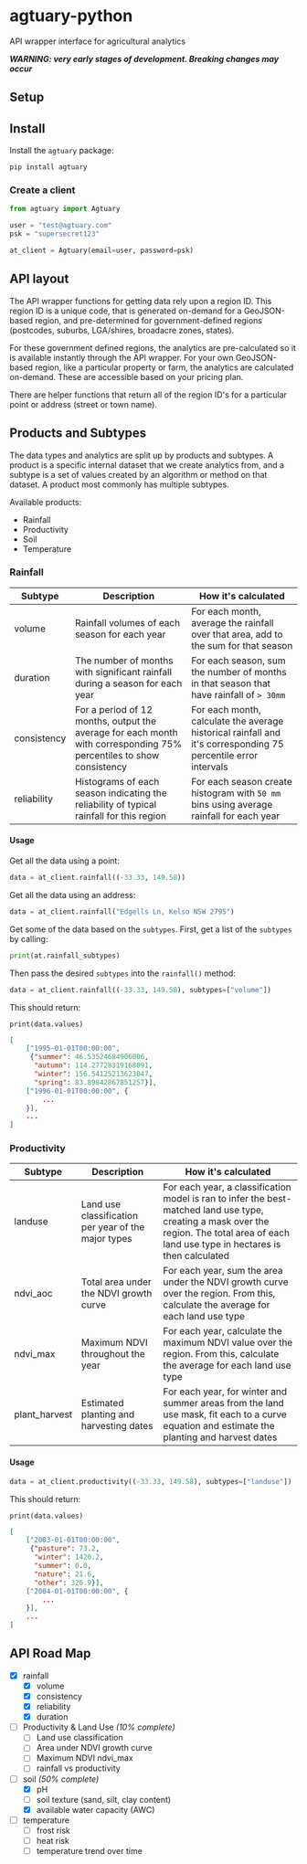 # agtuary-python

API wrapper interface for agricultural analytics 

***WARNING: very early stages of development. Breaking changes may occur***

## Setup

## Install

Install the `agtuary` package:

```
pip install agtuary
```

### Create a client


```python
from agtuary import Agtuary

user = "test@agtuary.com"
psk = "supersecret123"

at_client = Agtuary(email=user, password=psk)
```

## API layout

The API wrapper functions for getting data rely upon a region ID. This region ID is a unique code, that is generated on-demand for a GeoJSON-based region, and pre-determined for government-defined regions (postcodes, suburbs, LGA/shires, broadacre zones, states). 

For these government defined regions, the analytics are pre-calculated so it is available instantly through the API wrapper. For your own GeoJSON-based region, like a particular property or farm, the analytics are calculated on-demand. These are accessible based on your pricing plan.

There are helper functions that return all of the region ID's for a particular point or address (street or town name).


## Products and Subtypes

The data types and analytics are split up by products and subtypes. A product is a specific internal dataset that we create analytics from, and a subtype is a set of values created by an algorithm or method on that dataset. A product most commonly has multiple subtypes.

Available products:

- Rainfall
- Productivity
- Soil
- Temperature

### Rainfall


|Subtype|Description|How it's calculated|
|---|---|---|
|volume|Rainfall volumes of each season for each year|For each month, average the rainfall over that area, add to the sum for that season|
|duration|The number of months with significant rainfall during a season for each year|For each season, sum the number of months in that season that have rainfall of `> 30mm`|
consistency|For a period of 12 months, output the average for each month with corresponding 75% percentiles to show consistency|For each month, calculate the average historical rainfall and it's corresponding 75 percentile error intervals|
|reliability|Histograms of each season indicating the reliability of typical rainfall for this region|For each season create  histogram with `50 mm` bins using average rainfall for each year|

#### Usage

Get all the data using a point:

```python
data = at_client.rainfall((-33.33, 149.58))
```

Get all the data using an address:

```python
data = at_client.rainfall("Edgells Ln, Kelso NSW 2795")
```

Get some of the data based on the `subtypes`. First, get a list of the `subtypes` by calling:

```python
print(at.rainfall_subtypes)
```

Then pass the desired `subtypes` into the `rainfall()` method:

```python
data = at_client.rainfall((-33.33, 149.58), subtypes=["volume"])
```

This should return:

`print(data.values)`

```json
[
    ["1995-01-01T00:00:00",
     {"summer": 46.53524684906006,
      "autumn": 114.27728319168091,
      "winter": 156.54125213623047,
      "spring": 83.89842867851257}],
    ["1996-01-01T00:00:00", {
        ...
    }],
    ...
]
```

### Productivity

|Subtype|Description|How it's calculated|
|---|---|---|
|landuse|Land use classification per year of the major types|For each year, a classification model is ran to infer the best-matched land use type, creating a mask over the region. The total area of each land use type in hectares is then calculated |
|ndvi_aoc|Total area under the NDVI growth curve|For each year, sum the area under the NDVI growth curve over the region. From this, calculate the average for each land use type|
|ndvi_max|Maximum NDVI throughout the year|For each year, calculate the maximum NDVI value over the region. From this, calculate the average for each land use type| 
|plant_harvest|Estimated planting and harvesting dates|For each year, for winter and summer areas from the land use mask, fit each to a curve equation and estimate the planting and harvest dates| 

#### Usage

```python
data = at_client.productivity((-33.33, 149.58), subtypes=["landuse"])
```

This should return:

`print(data.values)`

```json
[
    ["2003-01-01T00:00:00",
     {"pasture": 73.2,
      "winter": 1420.2,
      "summer": 0.0,
      "nature": 21.6,
      "other": 326.9}],
    ["2004-01-01T00:00:00", {
        ...
    }],
    ...
]
```

## API Road Map

- [x] rainfall
    - [x] volume
    - [x] consistency
    - [x] reliability
    - [x] duration
- [ ] Productivity & Land Use *(10% complete)*
    - [ ] Land use classification
    - [ ] Area under NDVI growth curve
    - [ ] Maximum NDVI ndvi_max
    - [ ] rainfall vs productivity
- [ ] soil *(50% complete)*
    - [x] pH
    - [ ] soil texture (sand, silt, clay content)
    - [x] available water capacity (AWC)
- [ ] temperature
    - [ ] frost risk
    - [ ] heat risk
    - [ ] temperature trend over time

